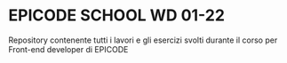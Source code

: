 # EPICODE SCHOOL WD 01-22
Repository contenente tutti i lavori e gli esercizi svolti durante il corso per Front-end developer di EPICODE
